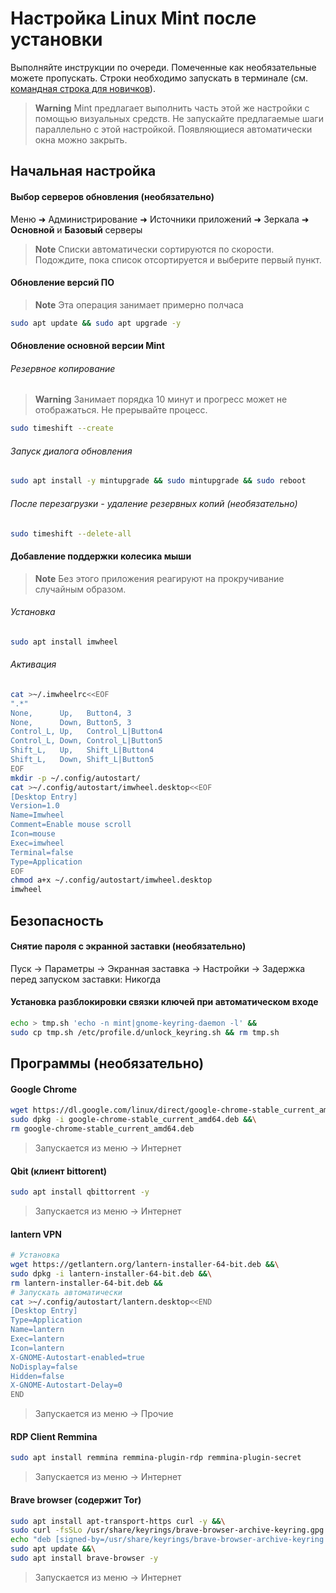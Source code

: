 # Настройка Linux Mint после установки
Выполняйте инструкции по очереди. Помеченные как необязательные можете пропускать. Строки необходимо запускать в терминале (см. [командная строка для новичков](https://www.youtube.com/watch?v=qwopGsaNF_Q)).

> **Warning**
> Mint предлагает выполнить часть этой же настройки с помощью визуальных средств. Не запускайте предлагаемые шаги параллельно с этой настройкой.
> Появляющиеся автоматически окна можно закрыть.

## Начальная настройка

#### Выбор серверов обновления (необязательно)
Меню ➜ Администрирование ➜ Источники приложений ➜ Зеркала ➜ **Основной** и **Базовый** серверы

> **Note**
> Списки автоматически сортируются по скорости. Подождите, пока список отсортируется и выберите первый пункт.

#### Обновление версий ПО

> **Note**
> Эта операция занимает примерно полчаса
```sh
sudo apt update && sudo apt upgrade -y

```

#### Обновление основной версии Mint
###### Резервное копирование
> **Warning**
> Занимает порядка 10 минут и прогресс может не отображаться. Не прерывайте процесс.
```sh
sudo timeshift --create

```
###### Запуск диалога обновления
```sh
sudo apt install -y mintupgrade && sudo mintupgrade && sudo reboot

```
###### После перезагрузки - удаление резервных копий (необязательно)
```sh
sudo timeshift --delete-all

```

#### Добавление поддержки колесика мыши
> **Note** 
> Без этого приложения реагируют на прокручивание случайным образом.
###### Установка
```sh
sudo apt install imwheel
```
###### Активация
```sh
cat >~/.imwheelrc<<EOF
".*"
None,      Up,   Button4, 3
None,      Down, Button5, 3
Control_L, Up,   Control_L|Button4
Control_L, Down, Control_L|Button5
Shift_L,   Up,   Shift_L|Button4
Shift_L,   Down, Shift_L|Button5
EOF
mkdir -p ~/.config/autostart/
cat >~/.config/autostart/imwheel.desktop<<EOF
[Desktop Entry]
Version=1.0
Name=Imwheel
Comment=Enable mouse scroll
Icon=mouse
Exec=imwheel
Terminal=false
Type=Application
EOF
chmod a+x ~/.config/autostart/imwheel.desktop
imwheel

```
## Безопасность
#### Снятие пароля с экранной заставки (необязательно)
Пуск -> Параметры -> Экранная заставка -> Настройки -> Задержка перед запуском заставки: Никогда
#### Установка разблокировки связки ключей при автоматическом входе
```sh
echo > tmp.sh 'echo -n mint|gnome-keyring-daemon -l' &&
sudo cp tmp.sh /etc/profile.d/unlock_keyring.sh && rm tmp.sh

```

## Программы (необязательно)

#### Google Chrome
```sh
wget https://dl.google.com/linux/direct/google-chrome-stable_current_amd64.deb &&\
sudo dpkg -i google-chrome-stable_current_amd64.deb &&\
rm google-chrome-stable_current_amd64.deb

```
> Запускается из меню -> Интернет

#### Qbit (клиент bittorent)
```sh
sudo apt install qbittorrent -y

```
> Запускается из меню -> Интернет

#### lantern VPN
```sh
# Установка
wget https://getlantern.org/lantern-installer-64-bit.deb &&\
sudo dpkg -i lantern-installer-64-bit.deb &&\
rm lantern-installer-64-bit.deb &&
# Запускать автоматически
cat >~/.config/autostart/lantern.desktop<<END
[Desktop Entry]
Type=Application
Name=lantern
Exec=lantern
Icon=lantern
X-GNOME-Autostart-enabled=true
NoDisplay=false
Hidden=false
X-GNOME-Autostart-Delay=0
END

```
> Запускается из меню -> Прочие

#### RDP Client Remmina
```sh
sudo apt install remmina remmina-plugin-rdp remmina-plugin-secret

```
> Запускается из меню -> Интернет

#### Brave browser (содержит Tor)
```sh
sudo apt install apt-transport-https curl -y &&\
sudo curl -fsSLo /usr/share/keyrings/brave-browser-archive-keyring.gpg https://brave-browser-apt-release.s3.brave.com/brave-browser-archive-keyring.gpg &&\
echo "deb [signed-by=/usr/share/keyrings/brave-browser-archive-keyring.gpg arch=amd64] https://brave-browser-apt-release.s3.brave.com/ stable main"|sudo tee /etc/apt/sources.list.d/brave-browser-release.list &&\
sudo apt update &&\
sudo apt install brave-browser -y

```
> Запускается из меню -> Интернет
